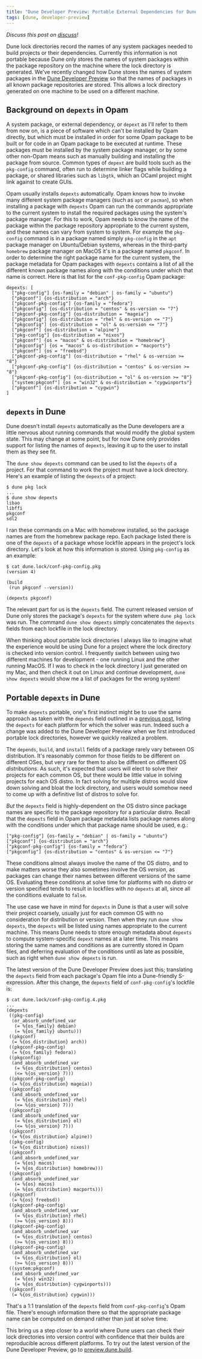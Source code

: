 ```yaml
---
title: "Dune Developer Preview: Portable External Dependencies for Dune Package Management"
tags: [dune, developer-preview]
---
```


_Discuss this post on
[discuss](https://discuss.ocaml.org/t/portable-external-dependencies-for-dune-package-management/16767)!_

Dune lock directories record the names of any system packages needed to build
projects or their dependencies. Currently this information is not portable
because Dune only stores the names of system packages within the package
repository on the machine where the lock directory is generated. We've recently
changed how Dune stores the names of system packages in the [Dune Developer
Preview](https://preview.dune.build/) so that the names of packages in all
known package repositories are stored. This allows a lock directory generated
on one machine to be used on a different machine.

## Background on `depexts` in Opam

A system package, or external dependency, or `depext` as I'll refer to them
from now on, is a piece of software which can't be installed by Opam directly,
but which must be installed in order for some Opam package to be built or for
code in an Opam package to be executed at runtime. These packages must be
installed by the system package manager, or by some other non-Opam means such
as manually building and installing the package from source. Common types of
`depext` are build tools such as the `pkg-config` command, often run to
determine linker flags while building a package, or shared libraries such as
`libgtk`, which an OCaml project might link against to create GUIs.

Opam usually installs `depexts` automatically. Opam knows how to invoke many
different system package managers (such as `apt` or `pacman`), so when
installing a package with `depexts` Opam can run the commands appropriate to the
current system to install the required packages using the system's package
manager. For this to work, Opam needs to know the name of the package within the
package repository appropriate to the current system, and these names can vary
from system to system. For example the `pkg-config` command is in a package
named simply `pkg-config` in the `apt` package manager on Ubuntu/Debian
systems, whereas in the third-party `homebrew` package manager on MacOS it's in
a package named `pkgconf`. In order to determine the right package name for the
current system, the package metadata for Opam packages with `depexts` contains
a list of all the different known package names along with the conditions under
which that name is correct. Here is that list for the `conf-pkg-config` Opam
package:

```opam
depexts: [
  ["pkg-config"] {os-family = "debian" | os-family = "ubuntu"}
  ["pkgconf"] {os-distribution = "arch"}
  ["pkgconf-pkg-config"] {os-family = "fedora"}
  ["pkgconfig"] {os-distribution = "centos" & os-version <= "7"}
  ["pkgconf-pkg-config"] {os-distribution = "mageia"}
  ["pkgconfig"] {os-distribution = "rhel" & os-version <= "7"}
  ["pkgconfig"] {os-distribution = "ol" & os-version <= "7"}
  ["pkgconf"] {os-distribution = "alpine"}
  ["pkg-config"] {os-distribution = "nixos"}
  ["pkgconf"] {os = "macos" & os-distribution = "homebrew"}
  ["pkgconfig"] {os = "macos" & os-distribution = "macports"}
  ["pkgconf"] {os = "freebsd"}
  ["pkgconf-pkg-config"] {os-distribution = "rhel" & os-version >= "8"}
  ["pkgconf-pkg-config"] {os-distribution = "centos" & os-version >= "8"}
  ["pkgconf-pkg-config"] {os-distribution = "ol" & os-version >= "8"}
  ["system:pkgconf"] {os = "win32" & os-distribution = "cygwinports"}
  ["pkgconf"] {os-distribution = "cygwin"}
]
```

## `depexts` in Dune

Dune doesn't install `depexts` automatically as the Dune developers are a little
nervous about running commands that would modify the global system state. This
may change at some point, but for now Dune only provides support for listing the
names of `depexts`, leaving it up to the user to install them as they see fit.

The `dune show depexts` command can be used to list the `depexts` of a project.
For that command to work the project must have a lock directory. Here's an
example of listing the `depexts` of a project:

```text
$ dune pkg lock
...
$ dune show depexts
libao
libffi
pkgconf
sdl2
```

I ran these commands on a Mac with homebrew installed, so the package names are
from the homebrew package repo. Each package listed there is one of the
`depexts` of a package whose lockfile appears in the project's lock directory.
Let's look at how this information is stored. Using `pkg-config` as an example:

```text
$ cat dune.lock/conf-pkg-config.pkg
(version 4)

(build
 (run pkgconf --version))

(depexts pkgconf)
```

The relevant part for us is the `depexts` field. The current released version of
Dune only stores the package's `depexts` for the system where `dune pkg lock`
was run. The command `dune show depexts` simply concatenates the `depexts`
fields from each lockfile in the lock directory.

When thinking about portable lock directories I always like to imagine what the
experience would be using Dune for a project where the lock directory is checked
into version control. I frequently switch between using two different machines
for development - one running Linux and the other running MacOS. If I was to
check in the lock directory I just generated on my Mac, and then check it out on
Linux and continue development, `dune show depexts` would show me a list of
packages for the wrong system!

## Portable `depexts` in Dune

To make `depexts` portable, one's first instinct might be to use the same
approach as taken with the `depends` field outlined in a [previous
post](https://ocaml.org/changelog/2025-05-19-portable-lock-directories-for-dune-package-management),
listing the `depexts` for each platform for which the solver was run. Indeed
such a change was added to the Dune Developer Preview when we first introduced
portable lock directories, however we quickly realized a problem.

The `depends`, `build`, and `install` fields of a package rarely vary between OS
distribution. It's reasonably common for those fields to be different on
different OSes, but very rare for them to also be different on different OS
_distributions_. As such, it's expected that users will elect to solve their
projects for each common OS, but there would be little value in solving projects
for each OS distro. In fact solving for multiple distros would slow down solving
and bloat the lock directory, and users would somehow need to come up with a
definitive list of distros to solve for.

_But_ the `depexts` field is highly-dependent on the OS distro since package
names are specific to the package repository for a particular distro. Recall
that the `depexts` field in Opam package metadata lists package names along with
the conditions under which that package name should be used, e.g.:

```opam
["pkg-config"] {os-family = "debian" | os-family = "ubuntu"}
["pkgconf"] {os-distribution = "arch"}
["pkgconf-pkg-config"] {os-family = "fedora"}
["pkgconfig"] {os-distribution = "centos" & os-version <= "7"}
```

These conditions almost always involve the name of the OS distro, and to make
matters worse they also sometimes involve the OS _version_, as packages can
change their names between different versions of the same OS. Evaluating these
conditions at solve time for platforms with no distro or version specified
tends to result in lockfiles with _no_ `depexts` at all, since all the
conditions evaluate to `false`.

The use case we have in mind for `depexts` in Dune is that a user will solve
their project coarsely, usually just for each common OS with no consideration
for distribution or version. Then when they run `dune show depexts`, the
`depexts` will be listed using names appropriate to the current machine. This
means Dune needs to store enough metadata about `depexts` to compute
system-specific `depext` names at a later time. This means storing the same
names and conditions as are currently stored in Opam files, and deferring
evaluation of the conditions until as late as possible, such as right when
`dune show depexts` is run.

The latest version of the Dune Developer Preview does just this; translating the
`depexts` field from each package's Opam file into a Dune-friendly S-expression.
After this change, the `depexts` field of `conf-pkg-config`'s lockfile is:

```text
$ cat dune.lock/conf-pkg-config.4.pkg
...
(depexts
 ((pkg-config)
  (or_absorb_undefined_var
   (= %{os_family} debian)
   (= %{os_family} ubuntu)))
 ((pkgconf)
  (= %{os_distribution} arch))
 ((pkgconf-pkg-config)
  (= %{os_family} fedora))
 ((pkgconfig)
  (and_absorb_undefined_var
   (= %{os_distribution} centos)
   (<= %{os_version} 7)))
 ((pkgconf-pkg-config)
  (= %{os_distribution} mageia))
 ((pkgconfig)
  (and_absorb_undefined_var
   (= %{os_distribution} rhel)
   (<= %{os_version} 7)))
 ((pkgconfig)
  (and_absorb_undefined_var
   (= %{os_distribution} ol)
   (<= %{os_version} 7)))
 ((pkgconf)
  (= %{os_distribution} alpine))
 ((pkg-config)
  (= %{os_distribution} nixos))
 ((pkgconf)
  (and_absorb_undefined_var
   (= %{os} macos)
   (= %{os_distribution} homebrew)))
 ((pkgconfig)
  (and_absorb_undefined_var
   (= %{os} macos)
   (= %{os_distribution} macports)))
 ((pkgconf)
  (= %{os} freebsd))
 ((pkgconf-pkg-config)
  (and_absorb_undefined_var
   (= %{os_distribution} rhel)
   (>= %{os_version} 8)))
 ((pkgconf-pkg-config)
  (and_absorb_undefined_var
   (= %{os_distribution} centos)
   (>= %{os_version} 8)))
 ((pkgconf-pkg-config)
  (and_absorb_undefined_var
   (= %{os_distribution} ol)
   (>= %{os_version} 8)))
 ((system:pkgconf)
  (and_absorb_undefined_var
   (= %{os} win32)
   (= %{os_distribution} cygwinports)))
 ((pkgconf)
  (= %{os_distribution} cygwin)))
```

That's a 1:1 translation of the `depexts` field from `conf-pkg-config`'s Opam
file. There's enough information there so that the appropriate package name can
be computed on demand rather than just at solve time.

This bring us a step closer to a world where Dune users can check their lock
directories into version control with confidence that their builds are
reproducible across different platforms. To try out the latest version of the
Dune Developer Preview, go to [preview.dune.build](https://preview.dune.build/).
